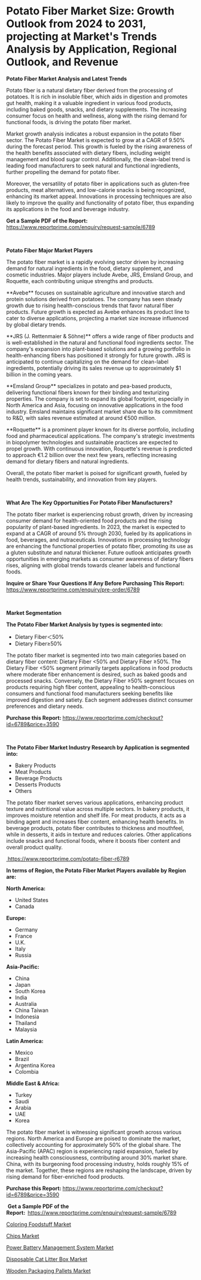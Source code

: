 <p><h1>Potato Fiber Market Size: Growth Outlook from 2024 to 2031, projecting at Market's Trends Analysis by Application, Regional Outlook, and Revenue</h1></p><p><strong>Potato Fiber Market Analysis and Latest Trends</strong></p>
<p><p>Potato fiber is a natural dietary fiber derived from the processing of potatoes. It is rich in insoluble fiber, which aids in digestion and promotes gut health, making it a valuable ingredient in various food products, including baked goods, snacks, and dietary supplements. The increasing consumer focus on health and wellness, along with the rising demand for functional foods, is driving the potato fiber market.</p><p>Market growth analysis indicates a robust expansion in the potato fiber sector. The Potato Fiber Market is expected to grow at a CAGR of 9.50% during the forecast period. This growth is fueled by the rising awareness of the health benefits associated with dietary fibers, including weight management and blood sugar control. Additionally, the clean-label trend is leading food manufacturers to seek natural and functional ingredients, further propelling the demand for potato fiber.</p><p>Moreover, the versatility of potato fiber in applications such as gluten-free products, meat alternatives, and low-calorie snacks is being recognized, enhancing its market appeal. Innovations in processing techniques are also likely to improve the quality and functionality of potato fiber, thus expanding its applications in the food and beverage industry.</p></p>
<p><strong>Get a Sample PDF of the Report:&nbsp;</strong> <a href="https://www.reportprime.com/enquiry/request-sample/6789">https://www.reportprime.com/enquiry/request-sample/6789</a></p>
<p>&nbsp;</p>
<p><strong>Potato Fiber Major Market Players</strong></p>
<p><p>The potato fiber market is a rapidly evolving sector driven by increasing demand for natural ingredients in the food, dietary supplement, and cosmetic industries. Major players include Avebe, JRS, Emsland Group, and Roquette, each contributing unique strengths and products.</p><p>**Avebe** focuses on sustainable agriculture and innovative starch and protein solutions derived from potatoes. The company has seen steady growth due to rising health-conscious trends that favor natural fiber products. Future growth is expected as Avebe enhances its product line to cater to diverse applications, projecting a market size increase influenced by global dietary trends.</p><p>**JRS (J. Rettenmaier & Söhne)** offers a wide range of fiber products and is well-established in the natural and functional food ingredients sector. The company's expansion into plant-based solutions and a growing portfolio in health-enhancing fibers has positioned it strongly for future growth. JRS is anticipated to continue capitalizing on the demand for clean-label ingredients, potentially driving its sales revenue up to approximately $1 billion in the coming years.</p><p>**Emsland Group** specializes in potato and pea-based products, delivering functional fibers known for their binding and texturizing properties. The company is set to expand its global footprint, especially in North America and Asia, focusing on innovative applications in the food industry. Emsland maintains significant market share due to its commitment to R&D, with sales revenue estimated at around €500 million.</p><p>**Roquette** is a prominent player known for its diverse portfolio, including food and pharmaceutical applications. The company's strategic investments in biopolymer technologies and sustainable practices are expected to propel growth. With continuous innovation, Roquette's revenue is predicted to approach €1.2 billion over the next few years, reflecting increasing demand for dietary fibers and natural ingredients. </p><p>Overall, the potato fiber market is poised for significant growth, fueled by health trends, sustainability, and innovation from key players.</p></p>
<p>&nbsp;</p>
<p><strong>What Are The Key Opportunities For Potato Fiber Manufacturers?</strong></p>
<p><p>The potato fiber market is experiencing robust growth, driven by increasing consumer demand for health-oriented food products and the rising popularity of plant-based ingredients. In 2023, the market is expected to expand at a CAGR of around 5% through 2030, fueled by its applications in food, beverages, and nutraceuticals. Innovations in processing technology are enhancing the functional properties of potato fiber, promoting its use as a gluten substitute and natural thickener. Future outlook anticipates growth opportunities in emerging markets as consumer awareness of dietary fibers rises, aligning with global trends towards cleaner labels and functional foods.</p></p>
<p><strong>Inquire or Share Your Questions If Any Before Purchasing This Report:</strong> <a href="https://www.reportprime.com/enquiry/pre-order/6789">https://www.reportprime.com/enquiry/pre-order/6789</a></p>
<p>&nbsp;</p>
<p><strong>Market Segmentation</strong></p>
<p><strong>The Potato Fiber Market Analysis by types is segmented into:</strong></p>
<p><ul><li>Dietary Fiber＜50%</li><li>Dietary Fiber≥50%</li></ul></p>
<p><p>The potato fiber market is segmented into two main categories based on dietary fiber content: Dietary Fiber <50% and Dietary Fiber ≥50%. The Dietary Fiber <50% segment primarily targets applications in food products where moderate fiber enhancement is desired, such as baked goods and processed snacks. Conversely, the Dietary Fiber ≥50% segment focuses on products requiring high fiber content, appealing to health-conscious consumers and functional food manufacturers seeking benefits like improved digestion and satiety. Each segment addresses distinct consumer preferences and dietary needs.</p></p>
<p><strong>Purchase this Report:&nbsp;</strong><a href="https://www.reportprime.com/checkout?id=6789&price=3590">https://www.reportprime.com/checkout?id=6789&price=3590</a></p>
<p>&nbsp;</p>
<p><strong>The Potato Fiber Market Industry Research by Application is segmented into:</strong></p>
<p><ul><li>Bakery Products</li><li>Meat Products</li><li>Beverage Products</li><li>Desserts Products</li><li>Others</li></ul></p>
<p><p>The potato fiber market serves various applications, enhancing product texture and nutritional value across multiple sectors. In bakery products, it improves moisture retention and shelf life. For meat products, it acts as a binding agent and increases fiber content, enhancing health benefits. In beverage products, potato fiber contributes to thickness and mouthfeel, while in desserts, it aids in texture and reduces calories. Other applications include snacks and functional foods, where it boosts fiber content and overall product quality.</p></p>
<p><a href="https://www.reportprime.com/potato-fiber-r6789">&nbsp;https://www.reportprime.com/potato-fiber-r6789</a></p>
<p><strong>In terms of Region, the Potato Fiber Market Players available by Region are:</strong></p>
<p>
    <p> <strong> North America: </strong>
        <ul>
            <li>United States</li>
            <li>Canada</li>
        </ul>
        </p> 
    <p> <strong> Europe: </strong>
        <ul>
            <li>Germany</li>
            <li>France</li>
            <li>U.K.</li>
            <li>Italy</li>
            <li>Russia</li>
        </ul>
        </p> 
    <p> <strong> Asia-Pacific: </strong>
        <ul>
            <li>China</li>
            <li>Japan</li>
            <li>South Korea</li>
            <li>India</li>
            <li>Australia</li>
            <li>China Taiwan</li>
            <li>Indonesia</li>
            <li>Thailand</li>
            <li>Malaysia</li>
        </ul>
        </p> 
    <p> <strong> Latin America: </strong>
        <ul>
            <li>Mexico</li>
            <li>Brazil</li>
            <li>Argentina Korea</li>
            <li>Colombia</li>
        </ul>
        </p> 
    <p> <strong> Middle East & Africa: </strong>
        <ul>
            <li>Turkey</li>
            <li>Saudi</li>
            <li>Arabia</li>
            <li>UAE</li>
            <li>Korea</li>
        </ul>
    </p>
    </p>
<p><p>The potato fiber market is witnessing significant growth across various regions. North America and Europe are poised to dominate the market, collectively accounting for approximately 50% of the global share. The Asia-Pacific (APAC) region is experiencing rapid expansion, fueled by increasing health consciousness, contributing around 30% market share. China, with its burgeoning food processing industry, holds roughly 15% of the market. Together, these regions are reshaping the landscape, driven by rising demand for fiber-enriched food products.</p></p>
<p><strong>Purchase this Report: </strong><a href="https://www.reportprime.com/checkout?id=6789&price=3590">https://www.reportprime.com/checkout?id=6789&price=3590</a></p>
<p>&nbsp;<strong>Get a Sample PDF of the Report:&nbsp;&nbsp;</strong><a href="https://www.reportprime.com/enquiry/request-sample/6789">https://www.reportprime.com/enquiry/request-sample/6789</a></p>
<p><strong></strong></p>
<p><p><a href="https://github.com/MatthewHernandez403/Market-Research-Report-List-1/blob/main/coloring-foodstuff-market.md">Coloring Foodstuff Market</a></p><p><a href="https://medium.com/@darrensipes2023/emerging-trends-in-chips-market-global-outlook-and-future-prospects-from-2024-2031-38b668a8eb8f">Chips Market</a></p><p><a href="https://www.linkedin.com/pulse/what-innovations-market-trends-shaping-power-battery-management-ej74c?trackingId=R24zy1prRc6xRZaYkrsI7Q%3D%3D">Power Battery Management System Market</a></p><p><a href="https://medium.com/@julia.vaughan5768/pioneering-growth-analyzing-global-disposable-cat-litter-box-market-dynamics-2024-2031-5049384952cf">Disposable Cat Litter Box Market</a></p><p><a href="https://issuu.com/reportprime-2/docs/wooden-packaging-pallets-market-siz_eed8ca33668256">Wooden Packaging Pallets Market</a></p></p>